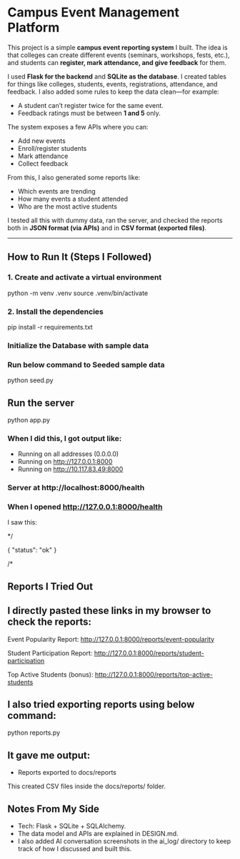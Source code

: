 # Campus Event Management Platform

This project is a simple **campus event reporting system** I built. The idea is that colleges can create different events (seminars, workshops, fests, etc.), and students can **register, mark attendance, and give feedback** for them.  

I used **Flask for the backend** and **SQLite as the database**. I created tables for things like colleges, students, events, registrations, attendance, and feedback. I also added some rules to keep the data clean—for example:
- A student can’t register twice for the same event.  
- Feedback ratings must be between **1 and 5** only.  

The system exposes a few APIs where you can:
- Add new events  
- Enroll/register students  
- Mark attendance  
- Collect feedback  

From this, I also generated some reports like:  
- Which events are trending  
- How many events a student attended  
- Who are the most active students  

I tested all this with dummy data, ran the server, and checked the reports both in **JSON format (via APIs)** and in **CSV format (exported files)**.  

---

## How to Run It (Steps I Followed)

### 1. Create and activate a virtual environment

python -m venv .venv
source .venv/bin/activate

### 2. Install the dependencies
pip install -r requirements.txt

### Initialize the Database with sample data
### Run below command to Seeded sample data
python seed.py

## Run the server
python app.py

### When I did this, I got output like:
 * Running on all addresses (0.0.0.0)
 * Running on http://127.0.0.1:8000
 * Running on http://10.117.83.49:8000
### Server at http://localhost:8000/health

### When I opened http://127.0.0.1:8000/health
I saw this:

*/

{
  "status": "ok"
}

/*


## Reports I Tried Out

## I directly pasted these links in my browser to check the reports:

Event Popularity Report:
http://127.0.0.1:8000/reports/event-popularity

Student Participation Report:
http://127.0.0.1:8000/reports/student-participation

Top Active Students (bonus):
http://127.0.0.1:8000/reports/top-active-students


## I also tried exporting reports using below command:
python reports.py

## It gave me output: 
- Reports exported to docs/reports

This created CSV files inside the docs/reports/ folder.


## Notes From My Side
- Tech: Flask + SQLite + SQLAlchemy.
- The data model and APIs are explained in DESIGN.md.
- I also added AI conversation screenshots in the ai_log/ directory to keep track of how I discussed and built this.





